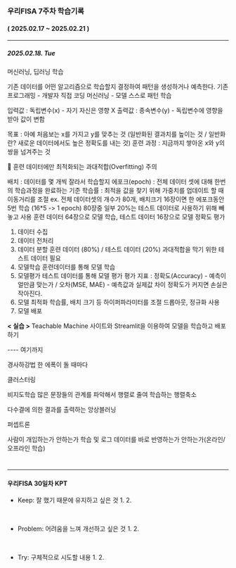 ### 우리FISA 7주차 학습기록
#### ( 2025.02.17 ~ 2025.02.21 )
***
##### 2025.02.18. Tue
머신러닝, 딥러닝 학습

기존 데이터를 어떤 알고리즘으로 학습할지 결정하여 패턴을 생성하거나 예측한다.
기존 프로그래밍 - 개발자 직접 코딩
머신러닝 - 모델 스스로 패턴 학습

입력값 : 독립변수(x) - 자기 자신은 영향 X
출력값 : 종속변수(y) - 독립변수에 영향을 받아 값이 변함

목표 : 아예 처음보는 x를 가지고 y를 맞추는 것
(일반화된 결과치를 높이는 것 / 일반화란? 새로운 데이터에서도 높은 정확도를 내는 것)
훈련 과정 : 지금까지 쌓아온 x와 y의 쌍을 넘겨주는 것

🚨 훈련 데이터에만 최적화되는 과대적합(Overfitting) 주의

배치 : 데이터를 몇 개씩 잘라서 학습할지
에포크(epoch) : 전체 데이터 셋에 대해 한번의 학습과정을 완료하는 기준
학습률 : 최적을 값을 찾기 위해 가중치를 업데이트 할 때 이동거리를 조절
ex. 전체 데이터셋의 개수가 80개, 배치크기 16장이면 한 에포크동안 5번 학습 (16*5 -> 1 epoch)
80장중 일부 20%는 테스트 데이터로 사용하기 위해 빼놓고 사용
훈련 데이터 64장으로 모델 학습, 테스트 데이터 16장으로 모델 정확도 평가

1. 데이터 수집
2. 데이터 전처리
3. 데이터 분할
훈련 데이터 (80%) / 테스트 데이터 (20%)
과대적합을 막기 위한 테스트 데이터 필요
4. 모델학습
훈련데이터를 통해 모델 학습
5. 모델평가
테스트 데이터를 통해 모델 평가
평가 지표 : 정확도(Accuracy) - 예측이 얼만큼 맞는가 / 오차(MSE, MAE) - 예측값과 실제값 차이
정확도가 커지면 손실은 작아진다.
6. 모델 최적화
학습률, 배치 크기 등 하이퍼파라미터를 조절
드롭아웃, 정규화 사용
7. 모델 배포

**< 실습 >**
Teachable Machine 사이트와 Streamlit을 이용하여 모델을 학습하고 배포하기

---- 여기까지

경사하강법
한 에폭이 돌 때마다 


클러스터링

비지도학습
많은 문장들의 관계를 파악해서 행렬로 줄여 학습하는 행렬축소

다수결에 의한 결과를 출력하는 앙상블러닝

퍼셉트론 

사람이 개입하는가 안하는가
학습 및 로그 데이터를 바로 반영하는가 안하는가(온라인/오프라인 학습)


#

***
#### 우리FISA 30일차 KPT

- Keep: 잘 했기 때문에 유지하고 싶은 것
    1. 
    2. 

<br>

- Problem: 어려움을 느껴 개선하고 싶은 것
    1. 
    2. 

<br>

- Try: 구체적으로 시도할 내용
    1. 
    2. 